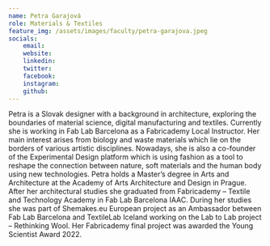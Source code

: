 ```yaml
---
name: Petra Garajová
role: Materials & Textiles
feature_img: /assets/images/faculty/petra-garajova.jpeg
socials:
    email:
    website:
    linkedin:
    twitter:
    facebook:
    instagram:
    github:
---
```


Petra is a Slovak designer with a background in architecture, exploring the boundaries of material science, digital manufacturing and textiles. Currently she is working in Fab Lab Barcelona as a Fabricademy Local Instructor. Her main interest arises from biology and waste materials which lie on the borders of various artistic disciplines. Nowadays, she is also a co-founder of the Experimental Design platform which is using fashion as a tool to reshape the connection between nature, soft materials and the human body using new technologies. Petra holds a Master’s degree in Arts and Architecture at the Academy of Arts Architecture and Design in Prague. After her architectural studies she graduated from Fabricademy – Textile and Technology Academy in Fab Lab Barcelona IAAC. During her studies she was part of Shemakes.eu European project as an Ambassador between Fab Lab Barcelona and TextileLab Iceland working on the Lab to Lab project – Rethinking Wool. Her Fabricademy final project was awarded the Young Scientist Award 2022.